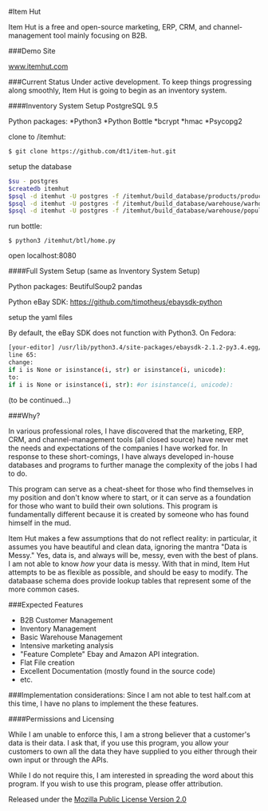 #Item Hut

Item Hut is a free and open-source marketing, ERP, CRM, and channel-management tool mainly focusing on B2B.

###Demo Site

www.itemhut.com

###Current Status
Under active development. To keep things progressing along smoothly, Item Hut is going to begin as an inventory system.

####Inventory System Setup
PostgreSQL 9.5

Python packages:
*Python3
*Python Bottle
*bcrypt
*hmac
*Psycopg2

clone to /itemhut:
```bash
$ git clone https://github.com/dt1/item-hut.git
```

setup the database
```bash
$su - postgres
$createdb itemhut
$psql -d itemhut -U postgres -f /itemhut/build_database/products/products.sql 
$psql -d itemhut -U postgres -f /itemhut/build_database/warehouse/warhouse.sql 
$psql -d itemhut -U postgres -f /itemhut/build_database/warehouse/populate-warhouse.sql 
```

run bottle:
```
$ python3 /itemhut/btl/home.py
```

open localhost:8080

####Full System Setup
(same as Inventory System Setup)

Python packages:
BeutifulSoup2
pandas

Python eBay SDK:
https://github.com/timotheus/ebaysdk-python

setup the yaml files

By default, the eBay SDK does not function with Python3. On Fedora:

```bash
[your-editor] /usr/lib/python3.4/site-packages/ebaysdk-2.1.2-py3.4.egg/ebaysdk/response.py
line 65:
change:
if i is None or isinstance(i, str) or isinstance(i, unicode):
to:
if i is None or isinstance(i, str): #or isinstance(i, unicode):
```

(to be continued...)

###Why?

In various professional roles, I have discovered that the marketing, ERP, CRM, and channel-management tools (all closed source) have never met the needs and expectations of the companies I have worked for. In response to these short-comings, I have always developed in-house databases and programs to further manage the complexity of the jobs I had to do.

This program can serve as a cheat-sheet for those who find themselves in my position and don't know where to start, or it can serve as a foundation for those who want to build their own solutions. This program is fundamentally different because it is created by someone who has found himself in the mud.

Item Hut makes a few assumptions that do not reflect reality: in particular, it assumes you have beautiful and clean data, ignoring the mantra "Data is Messy." Yes, data is, and always will be, messy, even with the best of plans. I am not able to know *how* your data is messy. With that in mind, Item Hut attempts to be as flexible as possible, and should be easy to modify. The databaase schema does provide lookup tables that represent some of the more common cases.

###Expected Features
* B2B Customer Management
* Inventory Management
* Basic Warehouse Management
* Intensive marketing analysis
* "Feature Complete" Ebay and Amazon API integration.
* Flat File creation
* Excellent Documentation (mostly found in the source code)
* etc.

###Implementation considerations:
Since I am not able to test half.com at this time, I have no plans to implement the these features. 

####Permissions and Licensing

While I am unable to enforce this, I am a strong believer that a customer's data is their data. I ask that, if you use this program, you allow your customers to own all the data they have supplied to you either through their own input or through the APIs.

While I do not require this, I am interested in spreading the word about this program. If you wish to use this program, please offer attribution.

Released under the [Mozilla Public License
Version 2.0](http://www.mozilla.org/MPL/2.0/)

